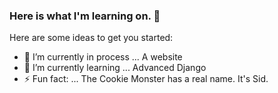 ### Here is what I'm learning on. 👋



Here are some ideas to get you started:

- 🔭 I’m currently in process ... A website
- 🌱 I’m currently learning ... Advanced Django
- ⚡ Fun fact: ... The Cookie Monster has a real name. It's Sid.



